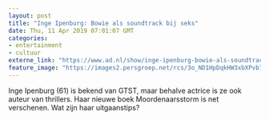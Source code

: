 ```yaml
---
layout: post
title: "Inge Ipenburg: Bowie als soundtrack bij seks"
date: Thu, 11 Apr 2019 07:01:07 GMT
categories: 
- entertainment 
- cultuur 
externe_link: "https://www.ad.nl/show/inge-ipenburg-bowie-als-soundtrack-bij-seks~a464ac31/"
feature_image: "https://images2.persgroep.net/rcs/3o_ND1HpDqkHW3xbXPvb7HWzFqs/diocontent/123951629/_fitwidth/400/?appId=21791a8992982cd8da851550a453bd7f&quality=0.7"
---
```


Inge Ipenburg (61) is bekend van GTST, maar behalve actrice is ze ook auteur van thrillers. Haar nieuwe boek Moordenaarsstorm is net verschenen. Wat zijn haar uitgaanstips?
